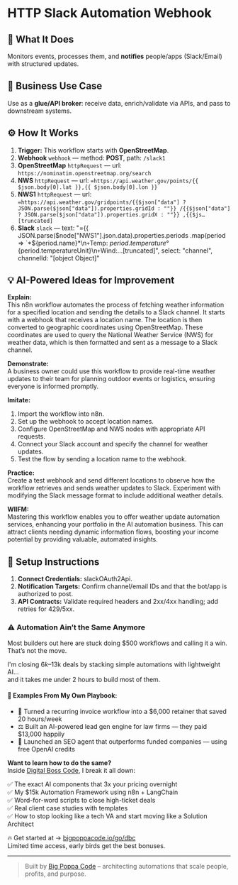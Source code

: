 # HTTP Slack Automation Webhook
  ## 🚀 What It Does
  Monitors events, processes them, and **notifies** people/apps (Slack/Email) with structured updates.
  
  ## 💼 Business Use Case
  Use as a **glue/API broker**: receive data, enrich/validate via APIs, and pass to downstream systems.
  
  ## ⚙️ How It Works
  1. **Trigger:** This workflow starts with **OpenStreetMap**.
  2. **Webhook** `webhook` — method: **POST**, path: `/slack1`
3. **OpenStreetMap** `httpRequest` — url: `https://nominatim.openstreetmap.org/search`
4. **NWS** `httpRequest` — url: `=https://api.weather.gov/points/{{ $json.body[0].lat }},{{ $json.body[0].lon }}`
5. **NWS1** `httpRequest` — url: `=https://api.weather.gov/gridpoints/{{$json["data"] ? JSON.parse($json["data"]).properties.gridId : ""}}
/{{$json["data"] ? JSON.parse($json["data"]).properties.gridX : ""}}
,{{$js…[truncated]`
6. **Slack** `slack` — text: "={{
  JSON.parse($node["NWS1"].json.data).properties.periods
  .map(period => 
    `*${period.name}*\n` +
    `Temp: ${period.temperature}°${period.temperatureUnit}\n` +
    `Wind:…[truncated]", select: "channel", channelId: "[object Object]"
  
  ## 💡 AI-Powered Ideas for Improvement
  **Explain:**  
This n8n workflow automates the process of fetching weather information for a specified location and sending the details to a Slack channel. It starts with a webhook that receives a location name. The location is then converted to geographic coordinates using OpenStreetMap. These coordinates are used to query the National Weather Service (NWS) for weather data, which is then formatted and sent as a message to a Slack channel.

**Demonstrate:**  
A business owner could use this workflow to provide real-time weather updates to their team for planning outdoor events or logistics, ensuring everyone is informed promptly.

**Imitate:**  
1. Import the workflow into n8n.
2. Set up the webhook to accept location names.
3. Configure OpenStreetMap and NWS nodes with appropriate API requests.
4. Connect your Slack account and specify the channel for weather updates.
5. Test the flow by sending a location name to the webhook.

**Practice:**  
Create a test webhook and send different locations to observe how the workflow retrieves and sends weather updates to Slack. Experiment with modifying the Slack message format to include additional weather details.

**WIIFM:**  
Mastering this workflow enables you to offer weather update automation services, enhancing your portfolio in the AI automation business. This can attract clients needing dynamic information flows, boosting your income potential by providing valuable, automated insights.
  
  ## 🔧 Setup Instructions
  1. **Connect Credentials:** slackOAuth2Api.
2. **Notification Targets:** Confirm channel/email IDs and that the bot/app is authorized to post.
3. **API Contracts:** Validate required headers and 2xx/4xx handling; add retries for 429/5xx.
  
### ⚠️ Automation Ain’t the Same Anymore

Most builders out here are stuck doing $500 workflows and calling it a win.  
That’s not the move.  

I'm closing $6k–$13k deals by stacking simple automations with lightweight AI...  
and it takes me under 2 hours to build most of them.

#### 🧠 Examples From My Own Playbook:
- 🔁 Turned a recurring invoice workflow into a $6,000 retainer that saved 20 hours/week  
- ⚖️ Built an AI-powered lead gen engine for law firms — they paid $13,000 happily  
- 🚀 Launched an SEO agent that outperforms funded companies — using free OpenAI credits  

**Want to learn how to do the same?**  
Inside [Digital Boss Code](https://bigpoppacode.io/go/dbc), I break it all down:

✅ The exact AI components that 3x your pricing overnight  
✅ My $15k Automation Framework using n8n + LangChain  
✅ Word-for-word scripts to close high-ticket deals  
✅ Real client case studies with templates  
✅ How to stop looking like a tech VA and start moving like a Solution Architect  

🔥 Get started at → [bigpoppacode.io/go/dbc](https://bigpoppacode.io/go/dbc)  
Limited time access, early birds get the best bonuses.

---
> Built by [Big Poppa Code](https://bigpoppacode.io) – architecting automations that scale people, profits, and purpose.
  